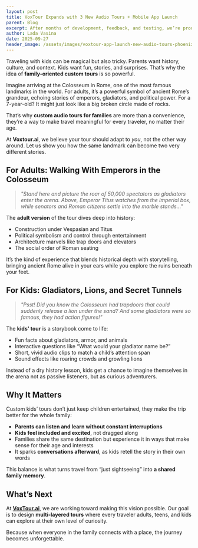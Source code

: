 ```yaml
---
layout: post
title: VoxTour Expands with 3 New Audio Tours + Mobile App Launch
parent: Blog
excerpt: After months of development, feedback, and testing, we’re proud to launch the official VoxTour app, your all-in-one companion for immersive, self-guided exploration.
author: Lada Vasina
date: 2025-09-27
header_image: /assets/images/voxtour-app-launch-new-audio-tours-phoenix-denver-colorado-springs.png
---
```

Traveling with kids can be magical but also tricky. Parents want history, culture, and context. Kids want fun, stories, and surprises. That’s why the idea of **family-oriented custom tours** is so powerful.

Imagine arriving at the Colosseum in Rome, one of the most famous landmarks in the world. For adults, it’s a powerful symbol of ancient Rome’s grandeur, echoing stories of emperors, gladiators, and political power. For a 7-year-old? It might just look like a big broken circle made of rocks.

That’s why **custom audio tours for families** are more than a convenience, they’re a way to make travel meaningful for every traveler, no matter their age.

At **Voxtour.ai**, we believe your tour should adapt to *you*, not the other way around. Let us show you how the same landmark can become two very different stories.


## For Adults: Walking With Emperors in the Colosseum

> _"Stand here and picture the roar of 50,000 spectators as gladiators enter the arena. Above, Emperor Titus watches from the imperial box, while senators and Roman citizens settle into the marble stands..."_

The **adult version** of the tour dives deep into history:
- Construction under Vespasian and Titus
- Political symbolism and control through entertainment
- Architecture marvels like trap doors and elevators
- The social order of Roman seating

It’s the kind of experience that blends historical depth with storytelling, bringing ancient Rome alive in your ears while you explore the ruins beneath your feet.

## For Kids: Gladiators, Lions, and Secret Tunnels

> _"Psst! Did you know the Colosseum had trapdoors that could suddenly release a lion under the sand? And some gladiators were so famous, they had action figures!"_

The **kids' tour** is a storybook come to life:
- Fun facts about gladiators, armor, and animals
- Interactive questions like “What would your gladiator name be?”
- Short, vivid audio clips to match a child’s attention span
- Sound effects like roaring crowds and growling lions

Instead of a dry history lesson, kids get a chance to imagine themselves in the arena not as passive listeners, but as curious adventurers.


## Why It Matters

Custom kids’ tours don’t just keep children entertained, they make the trip better for the whole family:
- **Parents can listen and learn without constant interruptions**
- **Kids feel included and excited**, not dragged along
- Families share the same destination but experience it in ways that make sense for their age and interests
- It sparks **conversations afterward**, as kids retell the story in their own words

This balance is what turns travel from “just sightseeing” into **a shared family memory**.


## What’s Next

At **[VoxTour.ai](https://voxtour.ai)**, we are working toward making this vision possible. Our goal is to design **multi-layered tours** where every traveler adults, teens, and kids can explore at their own level of curiosity.

Because when everyone in the family connects with a place, the journey becomes unforgettable.
